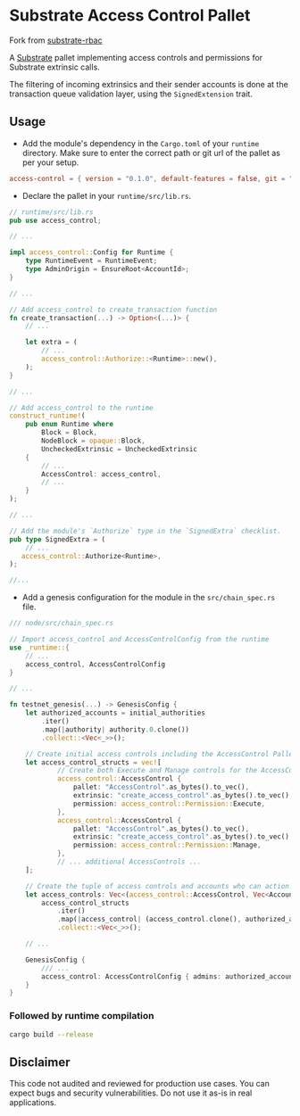 # Substrate Access Control Pallet
Fork from [substrate-rbac](https://github.com/gautamdhameja/substrate-rbac)

A [Substrate](https://github.com/paritytech/substrate) pallet implementing access controls and permissions for Substrate extrinsic calls.

The filtering of incoming extrinsics and their sender accounts is done at the transaction queue validation layer, using the `SignedExtension` trait.

## Usage

* Add the module's dependency in the `Cargo.toml` of your `runtime` directory. Make sure to enter the correct path or git url of the pallet as per your setup.

```toml
access-control = { version = "0.1.0", default-features = false, git = "https://github.com/WunderbarNetwork/access-control" }
```

* Declare the pallet in your `runtime/src/lib.rs`.

```rust
// runtime/src/lib.rs
pub use access_control;

// ...

impl access_control::Config for Runtime {
	type RuntimeEvent = RuntimeEvent;
	type AdminOrigin = EnsureRoot<AccountId>;
}

// ...

// Add access_control to create_transaction function
fn create_transaction(...) -> Option<(...)> { 
    // ...

    let extra = ( 
        // ...
        access_control::Authorize::<Runtime>::new(),
    );
}

// ...

// Add access_control to the runtime
construct_runtime!(
    pub enum Runtime where
        Block = Block,
        NodeBlock = opaque::Block,
        UncheckedExtrinsic = UncheckedExtrinsic
    {
        // ...
        AccessControl: access_control,
        // ...
    }
);

// ...

// Add the module's `Authorize` type in the `SignedExtra` checklist.
pub type SignedExtra = (
    // ...
   access_control::Authorize<Runtime>,
);

//...
```

* Add a genesis configuration for the module in the `src/chain_spec.rs` file.

```rust
/// node/src/chain_spec.rs

// Import access_control and AccessControlConfig from the runtime
use _runtime::{ 
    // ...
    access_control, AccessControlConfig
}

// ...

fn testnet_genesis(...) -> GenesisConfig {
    let authorized_accounts = initial_authorities
        .iter()
        .map(|authority| authority.0.clone())
        .collect::<Vec<_>>();

    // Create initial access controls including the AccessControl Pallet
    let access_control_structs = vec![
            // Create both Execute and Manage controls for the AccessControl Pallets `create_access_control` extrinsic.
            access_control::AccessControl {
                pallet: "AccessControl".as_bytes().to_vec(),
                extrinsic: "create_access_control".as_bytes().to_vec(),
                permission: access_control::Permission::Execute,
            },
            access_control::AccessControl {
                pallet: "AccessControl".as_bytes().to_vec(),
                extrinsic: "create_access_control".as_bytes().to_vec(),
                permission: access_control::Permission::Manage,
            },
            // ... additional AccessControls ...
    ];

    // Create the tuple of access controls and accounts who can action.
	let access_controls: Vec<(access_control::AccessControl, Vec<AccountId>)> =
		access_control_structs
			.iter()
			.map(|access_control| (access_control.clone(), authorized_accounts.clone()))
			.collect::<Vec<_>>();

    // ...

    GenesisConfig { 
        /// ...
        access_control: AccessControlConfig { admins: authorized_accounts.clone() , access_controls }
    }
}
```

### Followed by runtime compilation 

```bash
cargo build --release
```

## Disclaimer

This code not audited and reviewed for production use cases. You can expect bugs and security vulnerabilities. Do not use it as-is in real applications.
